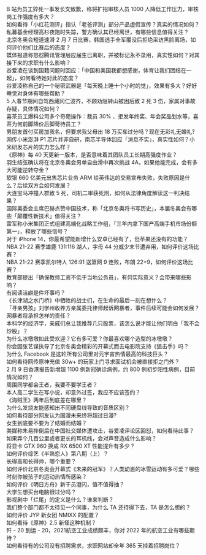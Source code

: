 B 站为员工猝死一事发长文致歉，称将扩招审核人员 1000 人降低工作压力，审核岗工作强度有多大？  
如何看待「小红花测评」指认「老爸评测」部分产品虚假宣传？真实的情况如何？  
私募基金经理高杉夜跑时失踪，警方确认其已经离世，有哪些信息值得关注？  
北京冬奥会短道速滑 2 月 7 日比赛，韩国选手全军覆没后拒绝采访黑脸离场，如何评价他们比赛后的态度？  
媒体报道称怒怼腾讯管理层应届生已离职，并被标记永不录用，真实性如何？对其接下来的求职有什么影响？  
谷爱凌在谈到国籍问题时回应：「中国和美国我都想感谢，体育让我们团结在一起」，如何看待她对此的态度？  
谷爱凌称自己的一个秘密武器是「每天晚上睡十个小时的觉」，效果有多大？好好睡觉对身体有哪些帮助？  
5 人春节期间自驾西藏冈仁波齐，不顾劝阻转山被困后致 2 死 3 伤，家属对事故存疑，具体情况如何？  
喜茶员工爆料公司多个奇葩操作：裁员 30% 、拒发年终奖、年会奖品划水等，喜茶为何前脚降价后脚苛待员工？  
男朋友首付买房加我名，但要求我父母出 18 万买车过分吗？现在无彩礼无婚礼?  
网传小米澎湃 P1 芯片并非自研，南芯半导体回应「消息不实」，真实性如何？小米研发芯片的实力怎么样？  
《原神》每 40 天更新一版本，是否意味着其团队员工长期高强度作业？  
羽生结弦确认将在北京冬奥会男单自由滑中再次挑战 4A，如果他能完成，会有多大可能逆转夺金？  
软银 660 亿美元出售芯片业务 ARM 给英伟达的交易宣布失败，失败原因是什么？后续双方会如何发展？  
大连宝马冲撞人群致 5 死，司机二审获死刑，如何从法律角度解读这一判决结果？  
国际奥委会主席巴赫点赞中国技术，称「北京冬奥将书写历史」，本届冬奥会有哪些「颠覆性新技术」值得关注？  
雷军称小米集团正式组建高端化战略工作组，「三年内拿下国产高端手机市场份额第一」，释放了哪些信号？  
对于 iPhone 14，你最希望能新增什么安卓已经有了，但苹果还没有的功能？  
NBA 21-22 赛季雄鹿 131:116 湖人，字母 44 分威少末节遭弃用，如何评价这场比赛？  
NBA 21-22 赛季凯尔特人 126:91 送篮网 9 连败，布朗 22+9，如何评价这场比赛？  
教育部提出「确保教师工资不低于当地公务员」，有何实际意义？会带来哪些影响？  
有阅读洁癖是件坏事吗？  
《长津湖之水门桥》中牺牲的战士们，在生命的最后一刻在想什么？  
「寻亲男孩」刘学州收养方亲属委托律师起诉网暴者，事件后续可能会如何发展？网暴者将承担怎样的责任？  
本科学的经济学，亲戚们总让我推荐几只股票，该怎么说才能让他们明白「我不会炒股」？  
为什么冰墩墩如此受欢迎？它有多可爱？你最喜欢哪个造型的冰墩墩？  
你会因张艺谋执导了北京冬奥会精彩的开幕式而去电影院支持《狙击手》吗？  
为什么 Facebook 是这轮所有公司里对元宇宙热情最高的科技巨头？  
如何看待网传原神充值 30w+ 的玩家上门寻求面试机会被直接拒之门外？  
2 月 9 日香港报告新增超 1100 例新冠确诊病例，约 800 例初步阳性病例，目前情况如何？  
周围同学都会王者，我要不要学王者？  
本人高二学生在写小说，却意外过签，我应不应该签约？  
《海贼王》两年后到底差在哪里？  
为什么发烧友能感知出不同硬盘线导致的音质区别？  
如何看待部分网友认为国漫未来终将超过日漫?  
女生到底要不要为了结婚而结婚？  
美媒称朱易摔倒后在中国社交媒体遭攻击，谷爱凌评论区回怼，如何看待此事？  
如果弄个几百公里或者更长的耳机线，会对声音造成什么影响？  
将显卡 GTX 960 换成 RX 6500 XT 性能提升有多少？  
如何评价综艺《半熟恋人》第八期（上）？  
长得高和长得帅，哪个重要？  
如何评价北京冬奥会开幕式《未来的冠军》？人类幼崽的冰雪运动有多可爱？哪些时刻你被孩子的运动热情所感染？  
如何评价《明日方舟》新干员澄闪，值不值得抽？  
大学生想买台电脑很过分吗？  
影视剧中「烂尾」的定义是什么？谁来判断？  
我们整个部门都不太待见一个同事，为什么 TA 还待得下去，TA 是怎么想的？  
如何评价 JYP 新女团 NMIXX 的配置？  
如何看待《原神》2.5 新怪这种机制？  
歼 - 20 到运 - 20，2021航空工业成绩颇丰，你对 2022 年的航空工业有哪些期待？  
如何看待有的公司没有招聘需求，求职网站却全年 365 天挂着招聘岗位？  
